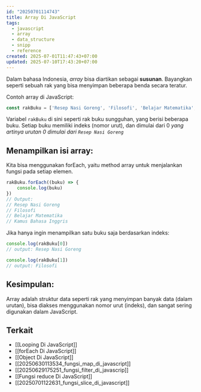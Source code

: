 ```yaml
---
id: "20250701114743"
title: Array Di JavaScript
tags:
  - javascript
  - array
  - data_structure
  - snipp
  - reference
created: 2025-07-01T11:47:43+07:00
updated: 2025-07-10T17:43:20+07:00
---
```


Dalam bahasa Indonesia, _array_ bisa diartikan sebagai **susunan**. Bayangkan seperti sebuah rak yang bisa menyimpan beberapa benda secara teratur.

Contoh array di JavaScript:

```javascript
const rakBuku = ['Resep Nasi Goreng', 'Filosofi', 'Belajar Matematika', 'Kamus Bahasa Inggris']
```

Variabel `rakBuku` di sini seperti rak buku sungguhan, yang berisi beberapa buku. Setiap buku memiliki indeks (nomor urut), dan dimulai dari 0 _yang artinya urutan 0 dimulai dari `Resep Nasi Goreng`_

## Menampilkan isi array:

Kita bisa menggunakan forEach, yaitu method array untuk menjalankan fungsi pada setiap elemen.

```javascript
rakBuku.forEach((buku) => {
	console.log(buku)
})
// Output:
// Resep Nasi Goreng
// Filosofi
// Belajar Matematika
// Kamus Bahasa Inggris
```

Jika hanya ingin menampilkan satu buku saja berdasarkan indeks:

```javascript
console.log(rakBuku[0])
// output: Resep Nasi Goreng

console.log(rakBuku[1])
// output: Filosofi
```

## Kesimpulan:

Array adalah struktur data seperti rak yang menyimpan banyak data (dalam urutan), bisa diakses menggunakan nomor urut (indeks), dan sangat sering digunakan dalam JavaScript.

## Terkait

- [[Looping Di JavaScript]]
- [[forEach Di JavaScript]]
- [[Object Di JavaScript]]
- [[20250630113534_fungsi_map_di_javascript]]
- [[20250629175251_fungsi_filter_di_javascrip]]
- [[Fungsi reduce Di JavaScript]]
- [[20250701122631_fungsi_slice_di_javascript]]

